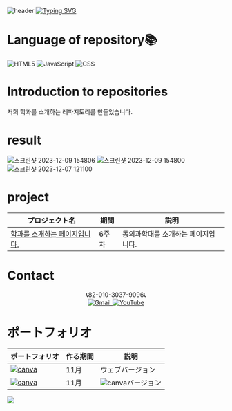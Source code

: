 ![header](https://capsule-render.vercel.app/api?type=egg&color=gradient&height=300&section=header&text=welcome%2&fontSize=50&desc=학과%20소개%20페이지)
[![Typing SVG](https://readme-typing-svg.demolab.com?font=Fira+Code&pause=1000&color=F76F00&background=FFBD2F00&random=false&width=435&lines=%E3%81%A9%E3%81%86%E3%81%9E%E3%82%88%E3%82%8D%E3%81%97%E3%81%8F%E3%81%8A%E3%81%AD%E3%81%8C%E3%81%84%E3%81%97%E3%81%BE%E3%81%99%E3%80%82)](https://git.io/typing-svg)

# Language of repository📚
![HTML5](https://img.shields.io/badge/HTML5-E34F26?style=flat-square&logo=html5&logoColor=white)
![JavaScript](https://img.shields.io/badge/JavaScript-F7DF1E?style=for-the-badge&logo=javascript&logoColor=black)
![CSS](https://img.shields.io/badge/CSS-1572B6?style=for-the-badge&logo=css3&logoColor=white)
# Introduction to repositories 
저희 학과를 소개하는 레파지토리를 만들었습니다.

# result 
![스크린샷 2023-12-09 154806](https://github.com/do04200611/CORODOVA/assets/74278578/0fe51f21-c62d-4013-afbd-32030d6b7443)
![스크린샷 2023-12-09 154800](https://github.com/do04200611/CORODOVA/assets/74278578/f726790b-3eb1-417a-8623-e2d8df8990d6)
![스크린샷 2023-12-07 121100](https://github.com/do04200611/CORODOVA/assets/74278578/79d2ab31-41ca-4785-91a7-cfcc6eb51baa)


 # project

  | プロジェクト名           | 期間          | 説明                 |
  |------------------------|---------------|--------------------|
  |[학과를 소개하는 페이지입니다.](https://mobilecomputer.netlify.app/) |6주차|동의과학대를 소개하는 페이지입니다.|
# Contact 

<p align="center">
  📞82-010-3037-9096📞<br>
  <a href="mailto:a01030379096@gmail.com">
    <img src="https://img.shields.io/badge/-Gmail-red?style=for-the-badge&logo=Gmail" alt="Gmail">
  </a>
  <a href="https://www.youtube.com/channel/UC484ZJMavtoPOI4ey-HFdCA">
   <img src="https://img.shields.io/badge/-YouTube-red?style=for-the-badge&logo=youtube"  alt="YouTube">
 </a> <br>

 # ポートフォリオ 
 
  | ポートフォリオ           |  作る期間     |            説明  |
  |------------------------|---------------|----------------------------------------------|
  |<a href="https://kimganghyeon.my.canva.site/kimganghyeon"><img src="https://img.shields.io/badge/canva-purple?style=for-the-badge&logo=canva" alt="canva"></a>|11月|ウェブバージョン|
  |<a href="https://www.canva.com/design/DAFzY5opUiA/Ge33dSKE16cErBaDJDp-BA/edit"><img src="https://img.shields.io/badge/canva-purple?style=for-the-badge&logo=canva" alt="canva"></a>|11月|<img src="https://img.shields.io/badge/canva-purple?style=for-the-badge&logo=canva" alt="canva">バージョン|
</p>
<img src="https://capsule-render.vercel.app/api?type=egg&color=gradient&height=300&text=Thank%20you%20for%20watching.&section=footer" />
